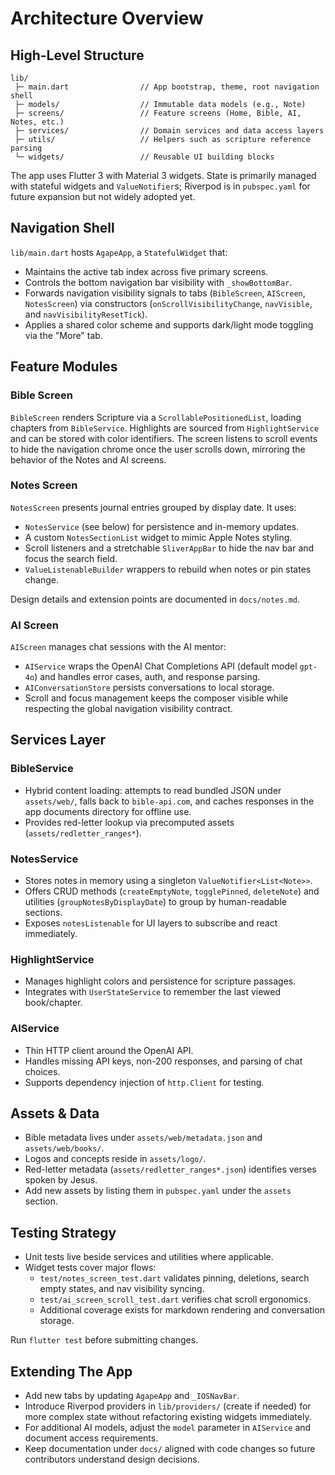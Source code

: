 # Architecture Overview

## High-Level Structure

```
lib/
 ├─ main.dart                // App bootstrap, theme, root navigation shell
 ├─ models/                  // Immutable data models (e.g., Note)
 ├─ screens/                 // Feature screens (Home, Bible, AI, Notes, etc.)
 ├─ services/                // Domain services and data access layers
 ├─ utils/                   // Helpers such as scripture reference parsing
 └─ widgets/                 // Reusable UI building blocks
```

The app uses Flutter 3 with Material 3 widgets. State is primarily managed with
stateful widgets and `ValueNotifier`s; Riverpod is in `pubspec.yaml` for future
expansion but not widely adopted yet.

## Navigation Shell

`lib/main.dart` hosts `AgapeApp`, a `StatefulWidget` that:

- Maintains the active tab index across five primary screens.
- Controls the bottom navigation bar visibility with `_showBottomBar`.
- Forwards navigation visibility signals to tabs (`BibleScreen`, `AIScreen`,
  `NotesScreen`) via constructors (`onScrollVisibilityChange`,
  `navVisible`, and `navVisibilityResetTick`).
- Applies a shared color scheme and supports dark/light mode toggling via the
  "More" tab.

## Feature Modules

### Bible Screen

`BibleScreen` renders Scripture via a `ScrollablePositionedList`, loading
chapters from `BibleService`. Highlights are sourced from `HighlightService`
and can be stored with color identifiers. The screen listens to scroll events to
hide the navigation chrome once the user scrolls down, mirroring the behavior
of the Notes and AI screens.

### Notes Screen

`NotesScreen` presents journal entries grouped by display date. It uses:

- `NotesService` (see below) for persistence and in-memory updates.
- A custom `NotesSectionList` widget to mimic Apple Notes styling.
- Scroll listeners and a stretchable `SliverAppBar` to hide the nav bar and
  focus the search field.
- `ValueListenableBuilder` wrappers to rebuild when notes or pin states change.

Design details and extension points are documented in `docs/notes.md`.

### AI Screen

`AIScreen` manages chat sessions with the AI mentor:

- `AIService` wraps the OpenAI Chat Completions API (default model
  `gpt-4o`) and handles error cases, auth, and response parsing.
- `AIConversationStore` persists conversations to local storage.
- Scroll and focus management keeps the composer visible while respecting the
  global navigation visibility contract.

## Services Layer

### BibleService

- Hybrid content loading: attempts to read bundled JSON under `assets/web/`,
  falls back to `bible-api.com`, and caches responses in the app documents
  directory for offline use.
- Provides red-letter lookup via precomputed assets (`assets/redletter_ranges*`).

### NotesService

- Stores notes in memory using a singleton `ValueNotifier<List<Note>>`.
- Offers CRUD methods (`createEmptyNote`, `togglePinned`, `deleteNote`) and
  utilities (`groupNotesByDisplayDate`) to group by human-readable sections.
- Exposes `notesListenable` for UI layers to subscribe and react immediately.

### HighlightService

- Manages highlight colors and persistence for scripture passages.
- Integrates with `UserStateService` to remember the last viewed book/chapter.

### AIService

- Thin HTTP client around the OpenAI API.
- Handles missing API keys, non-200 responses, and parsing of chat choices.
- Supports dependency injection of `http.Client` for testing.

## Assets & Data

- Bible metadata lives under `assets/web/metadata.json` and `assets/web/books/`.
- Logos and concepts reside in `assets/logo/`.
- Red-letter metadata (`assets/redletter_ranges*.json`) identifies verses spoken
  by Jesus.
- Add new assets by listing them in `pubspec.yaml` under the `assets` section.

## Testing Strategy

- Unit tests live beside services and utilities where applicable.
- Widget tests cover major flows:
  - `test/notes_screen_test.dart` validates pinning, deletions, search empty
    states, and nav visibility syncing.
  - `test/ai_screen_scroll_test.dart` verifies chat scroll ergonomics.
  - Additional coverage exists for markdown rendering and conversation storage.

Run `flutter test` before submitting changes.

## Extending The App

- Add new tabs by updating `AgapeApp` and `_IOSNavBar`.
- Introduce Riverpod providers in `lib/providers/` (create if needed) for more
  complex state without refactoring existing widgets immediately.
- For additional AI models, adjust the `model` parameter in `AIService` and
  document access requirements.
- Keep documentation under `docs/` aligned with code changes so future
  contributors understand design decisions.
